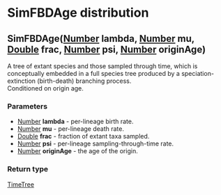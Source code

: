 SimFBDAge distribution
======================
SimFBDAge([Number](../types/Number.md) **lambda**, [Number](../types/Number.md) **mu**, [Double](../types/Double.md) **frac**, [Number](../types/Number.md) **psi**, [Number](../types/Number.md) **originAge**)
----------------------------------------------------------------------------------------------------------------------------------------------------------------------------------------------------------------

A tree of extant species and those sampled through time, which is conceptually embedded in a full species tree produced by a speciation-extinction (birth-death) branching process.<br>Conditioned on origin age.

### Parameters

- [Number](../types/Number.md) **lambda** - per-lineage birth rate.
- [Number](../types/Number.md) **mu** - per-lineage death rate.
- [Double](../types/Double.md) **frac** - fraction of extant taxa sampled.
- [Number](../types/Number.md) **psi** - per-lineage sampling-through-time rate.
- [Number](../types/Number.md) **originAge** - the age of the origin.

### Return type

[TimeTree](../types/TimeTree.md)



